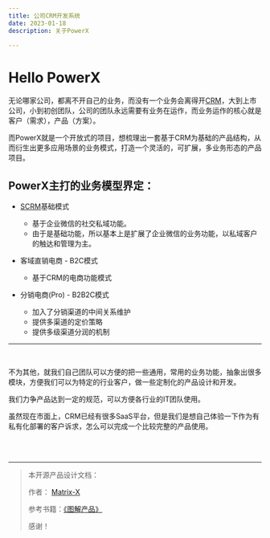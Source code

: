 ```yaml
---
title: 公司CRM开发系统
date: 2023-01-18
description: 关于PowerX

---
```


# Hello PowerX

无论哪家公司，都离不开自己的业务，而没有一个业务会离得开[CRM](https://baike.baidu.com/item/客户关系管理/254554?fromtitle=CRM&fromid=165070&fr=aladdin)，大到上市公司，小到初创团队，公司的团队永远需要有业务在运作，而业务运作的核心就是客户（需求），产品（方案）。


而PowerX就是一个开放式的项目，想梳理出一套基于CRM为基础的产品结构，从而衍生出更多应用场景的业务模式，打造一个灵活的，可扩展，多业务形态的产品项目。

## PowerX主打的业务模型界定：
* [SCRM](https://www.woshipm.com/it/4281421.html)基础模式
    * 基于企业微信的社交私域功能。
    * 由于是基础功能，所以基本上是扩展了企业微信的业务功能，以私域客户的触达和管理为主。


* 客域直销电商 - B2C模式
    * 基于CRM的电商功能模式

* 分销电商(Pro) - B2B2C模式
    * 加入了分销渠道的中间关系维护
    * 提供多渠道的定价策略
    * 提供多级渠道分润的机制

---
<br>

不为其他，就我们自己团队可以方便的把一些通用，常用的业务功能，抽象出很多模块，方便我们可以为特定的行业客户，做一些定制化的产品设计和开发。


我们力争产品达到一定的规范，可以方便各行业的IT团队使用。

虽然现在市面上，CRM已经有很多SaaS平台，但是我们是想自己体验一下作为有私有化部署的客户诉求，怎么可以完成一个比较完整的产品使用。

<br><br>

---

> 本开源产品设计文档：
>
> 作者： [Matrix-X](https://github.com/ArtisanCloud) 
> 
> 参考书籍：[《图解产品》](https://blog.csdn.net/broadview2006/article/details/120777491)
> 
> 感谢！